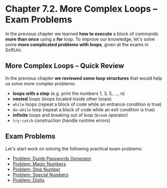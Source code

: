 # Chapter 7.2. More Complex Loops – Exam Problems

In the previous chapter we learned  **how to execute** a block of commands **more than once** using a **for** loop. To improve our knowledge, let's solve some **more complicated problems with loops**, given at the exams in SoftUni.

## More Complex Loops – Quick Review

In the previous chapter **we reviewed some loop structures** that would help us solve more complex problems:

* **loops with a step** (e.g. print the numbers 1, 3, 5, …, n)
* **nested** loops (loops located inside other loops)
* `while` loops (repeat a block of code while an entrance condition is true)
* `do-while` loop (repeat a block of code while an exit condition is true)
* **infinite** loops and breaking out of loop \(`break` operator\)
* `try-catch` construction (handle runtime errors)

## Exam Problems

Let's start work on solving the following practical exam problems:

* [Problem: Dumb Passwords Generator](/Content/Chapter-7-2-complex-loops-exam-problems/stupid-password-generator/stupid-password-generator.md)
* [Problem: Magic Numbers](/Content/Chapter-7-2-complex-loops-exam-problems/magic-combination/magic-combination.md)
* [Problem: Stop Number](/Content/Chapter-7-2-complex-loops-exam-problems/stop-number/stop-number.md)
* [Problem: Special Numbers](/Content/Chapter-7-2-complex-loops-exam-problems/special-numbers/special-numbers.md)
* [Problem: Digits](/Content/Chapter-7-2-complex-loops-exam-problems/digits/digits.md)
